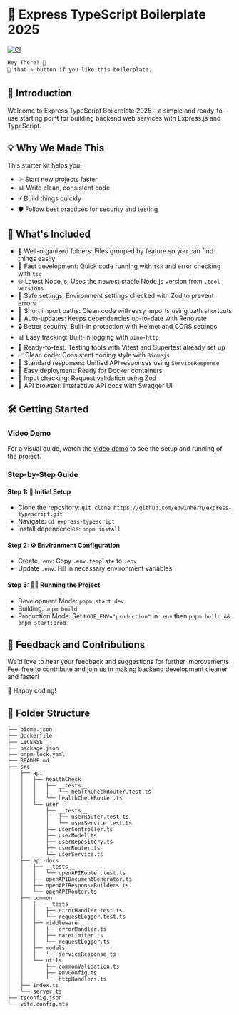 # 🚀 Express TypeScript Boilerplate 2025

[![CI](https://github.com/edwinhern/express-typescript/actions/workflows/ci.yml/badge.svg?branch=master)](https://github.com/edwinhern/express-typescript-2024/actions/workflows/ci.yml)

```code
Hey There! 🙌
🤾 that ⭐️ button if you like this boilerplate.
```

## 🌟 Introduction

Welcome to Express TypeScript Boilerplate 2025 – a simple and ready-to-use starting point for building backend web services with Express.js and TypeScript.

## 💡 Why We Made This

This starter kit helps you:

- ✨ Start new projects faster
- 📊 Write clean, consistent code
- ⚡ Build things quickly
- 🛡️ Follow best practices for security and testing

## 🚀 What's Included

- 📁 Well-organized folders: Files grouped by feature so you can find things easily
- 💨 Fast development: Quick code running with `tsx` and error checking with `tsc`
- 🌐 Latest Node.js: Uses the newest stable Node.js version from `.tool-versions`
- 🔧 Safe settings: Environment settings checked with Zod to prevent errors
- 🔗 Short import paths: Clean code with easy imports using path shortcuts
- 🔄 Auto-updates: Keeps dependencies up-to-date with Renovate
- 🔒 Better security: Built-in protection with Helmet and CORS settings
- 📊 Easy tracking: Built-in logging with `pino-http`
- 🧪 Ready-to-test: Testing tools with Vitest and Supertest already set up
- ✅ Clean code: Consistent coding style with `Biomejs`
- 📃 Standard responses: Unified API responses using `ServiceResponse`
- 🐳 Easy deployment: Ready for Docker containers
- 📝 Input checking: Request validation using Zod
- 🧩 API browser: Interactive API docs with Swagger UI

## 🛠️ Getting Started

### Video Demo

For a visual guide, watch the [video demo](https://github.com/user-attachments/assets/b1698dac-d582-45a0-8d61-31131732b74e) to see the setup and running of the project.

### Step-by-Step Guide

#### Step 1: 🚀 Initial Setup

- Clone the repository: `git clone https://github.com/edwinhern/express-typescript.git`
- Navigate: `cd express-typescript`
- Install dependencies: `pnpm install`

#### Step 2: ⚙️ Environment Configuration

- Create `.env`: Copy `.env.template` to `.env`
- Update `.env`: Fill in necessary environment variables

#### Step 3: 🏃‍♂️ Running the Project

- Development Mode: `pnpm start:dev`
- Building: `pnpm build`
- Production Mode: Set `NODE_ENV="production"` in `.env` then `pnpm build && pnpm start:prod`

## 🤝 Feedback and Contributions

We'd love to hear your feedback and suggestions for further improvements. Feel free to contribute and join us in making backend development cleaner and faster!

🎉 Happy coding!

## 📁 Folder Structure

```code
├── biome.json
├── Dockerfile
├── LICENSE
├── package.json
├── pnpm-lock.yaml
├── README.md
├── src
│   ├── api
│   │   ├── healthCheck
│   │   │   ├── __tests__
│   │   │   │   └── healthCheckRouter.test.ts
│   │   │   └── healthCheckRouter.ts
│   │   └── user
│   │       ├── __tests__
│   │       │   ├── userRouter.test.ts
│   │       │   └── userService.test.ts
│   │       ├── userController.ts
│   │       ├── userModel.ts
│   │       ├── userRepository.ts
│   │       ├── userRouter.ts
│   │       └── userService.ts
│   ├── api-docs
│   │   ├── __tests__
│   │   │   └── openAPIRouter.test.ts
│   │   ├── openAPIDocumentGenerator.ts
│   │   ├── openAPIResponseBuilders.ts
│   │   └── openAPIRouter.ts
│   ├── common
│   │   ├── __tests__
│   │   │   ├── errorHandler.test.ts
│   │   │   └── requestLogger.test.ts
│   │   ├── middleware
│   │   │   ├── errorHandler.ts
│   │   │   ├── rateLimiter.ts
│   │   │   └── requestLogger.ts
│   │   ├── models
│   │   │   └── serviceResponse.ts
│   │   └── utils
│   │       ├── commonValidation.ts
│   │       ├── envConfig.ts
│   │       └── httpHandlers.ts
│   ├── index.ts
│   └── server.ts
├── tsconfig.json
└── vite.config.mts
```
